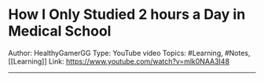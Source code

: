 # How I Only Studied 2 hours a Day in Medical School
Author: HealthyGamerGG
Type: YouTube video
Topics: #Learning, #Notes, [[Learning]]
Link: https://www.youtube.com/watch?v=mlk0NAA3I48

---
